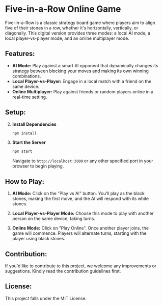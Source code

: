 # Five-in-a-Row Online Game

Five-in-a-Row is a classic strategy board game where players aim to align five of their stones in a row, whether it's horizontally, vertically, or diagonally. This digital version provides three modes: a local AI mode, a local player-vs-player mode, and an online multiplayer mode.

## Features:

- **AI Mode:** Play against a smart AI opponent that dynamically changes its strategy between blocking your moves and making its own winning combinations.
- **Local Player-vs-Player:** Engage in a local match with a friend on the same device.
- **Online Multiplayer:** Play against friends or random players online in a real-time setting.

## Setup:

<!-- 1. **Clone the Repository**

    ```bash
    git clone [your-repository-link]
    cd [repository-name]
    ``` -->

2. **Install Dependencies**

    ```bash
    npm install
    ```

3. **Start the Server**

    ```bash
    npm start
    ```

    Navigate to `http://localhost:3000` or any other specified port in your browser to begin playing.

## How to Play:

1. **AI Mode:** Click on the "Play vs AI" button. You'll play as the black stones, making the first move, and the AI will respond with its white stones.

2. **Local Player-vs-Player Mode:** Choose this mode to play with another person on the same device, taking turns.

3. **Online Mode:** Click on "Play Online". Once another player joins, the game will commence. Players will alternate turns, starting with the player using black stones.

<!-- ## Future Enhancements:

- Enhance AI's intelligence to introduce various difficulty levels.
- Integrate user accounts, profiles, and leaderboards.
- Introduce a chat functionality in the online mode for better player interaction. -->

## Contribution:

If you'd like to contribute to this project, we welcome any improvements or suggestions. Kindly read the contribution guidelines first.

## License:

This project falls under the MIT License.
